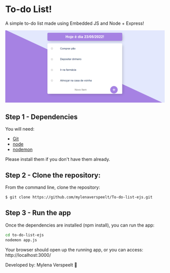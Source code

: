 # To-do List!

A simple to-do list made using Embedded JS and Node + Express!

<img src="./public/images/read-me-img.png"/>

## Step 1 - Dependencies

You will need:

* [Git](http://git-scm.com/downloads)
* [node](https://nodejs.org/) 
* [nodemon](https://www.npmjs.com/package/nodemon)

Please install them if you don't have them already.

## Step 2 - Clone the repository:

From the command line, clone the repository:

```sh
$ git clone https://github.com/mylenaverspeelt/To-do-list-ejs.git
```

## Step 3 - Run the app

Once the dependencies are installed (npm install), you can run the app:

```sh
cd to-do-list-ejs
nodemon app.js
```
Your browser should open up the running app, or you can access: http://localhost:3000/

Developed by: Mylena Verspeelt 🦜
 
